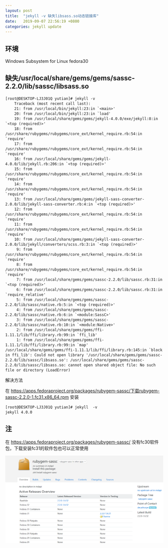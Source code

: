 ```yaml
---
layout: post
title:  "jekyll -v 缺失libsass.so动态链接库"
date:   2019-09-07 22:56:19 +0800
categories: jekyll update
---
```

## 环境
Windows Subsystem for Linux fedora30

## 缺失/usr/local/share/gems/gems/sassc-2.2.0/lib/sassc/libsass.so


    [root@DESKTOP-LJ3J01Q yutian]# jekyll -v
        Traceback (most recent call last):
        21: from /usr/local/bin/jekyll:23:in `<main>'
        20: from /usr/local/bin/jekyll:23:in `load'
        19: from /usr/local/share/gems/gems/jekyll-4.0.0/exe/jekyll:8:in `<top (required)>'
        18: from /usr/share/rubygems/rubygems/core_ext/kernel_require.rb:54:in `require'
        17: from /usr/share/rubygems/rubygems/core_ext/kernel_require.rb:54:in `require'
        16: from /usr/local/share/gems/gems/jekyll-4.0.0/lib/jekyll.rb:206:in `<top (required)>'
        15: from /usr/share/rubygems/rubygems/core_ext/kernel_require.rb:54:in `require'
        14: from /usr/share/rubygems/rubygems/core_ext/kernel_require.rb:54:in `require'
        13: from /usr/local/share/gems/gems/jekyll-sass-converter-2.0.0/lib/jekyll-sass-converter.rb:4:in `<top (required)>'
        12: from /usr/share/rubygems/rubygems/core_ext/kernel_require.rb:54:in `require'
        11: from /usr/share/rubygems/rubygems/core_ext/kernel_require.rb:54:in `require'
        10: from /usr/local/share/gems/gems/jekyll-sass-converter-2.0.0/lib/jekyll/converters/scss.rb:3:in `<top (required)>'
         9: from /usr/share/rubygems/rubygems/core_ext/kernel_require.rb:54:in `require'
         8: from /usr/share/rubygems/rubygems/core_ext/kernel_require.rb:54:in `require'
         7: from /usr/local/share/gems/gems/sassc-2.2.0/lib/sassc.rb:31:in `<top (required)>'
         6: from /usr/local/share/gems/gems/sassc-2.2.0/lib/sassc.rb:31:in `require_relative'
         5: from /usr/local/share/gems/gems/sassc-2.2.0/lib/sassc/native.rb:5:in `<top (required)>'
         4: from /usr/local/share/gems/gems/sassc-2.2.0/lib/sassc/native.rb:6:in `<module:SassC>'
         3: from /usr/local/share/gems/gems/sassc-2.2.0/lib/sassc/native.rb:10:in `<module:Native>'
         2: from /usr/local/share/gems/gems/ffi-1.11.1/lib/ffi/library.rb:99:in `ffi_lib'
         1: from /usr/local/share/gems/gems/ffi-1.11.1/lib/ffi/library.rb:99:in `map'
    /usr/local/share/gems/gems/ffi-1.11.1/lib/ffi/library.rb:145:in `block in ffi_lib': Could not open library '/usr/local/share/gems/gems/sassc-2.2.0/lib/sassc/libsass.so': /usr/local/share/gems/gems/sassc-2.2.0/lib/sassc/libsass.so: cannot open shared object file: No such file or directory (LoadError)


解决方法

在 https://apps.fedoraproject.org/packages/rubygem-sassc/下载rubygem-sassc-2.2.0-1.fc31.x86_64.rpm 安装


    [root@DESKTOP-LJ3J01Q yutian]# jekyll  -v
    jekyll 4.0.0

## 注
在 https://apps.fedoraproject.org/packages/rubygem-sassc/ 没有fc30软件包，下载安装fc31的软件包也可以正常使用

![rubygem-sassc](/img/rubygem-sassc.PNG)